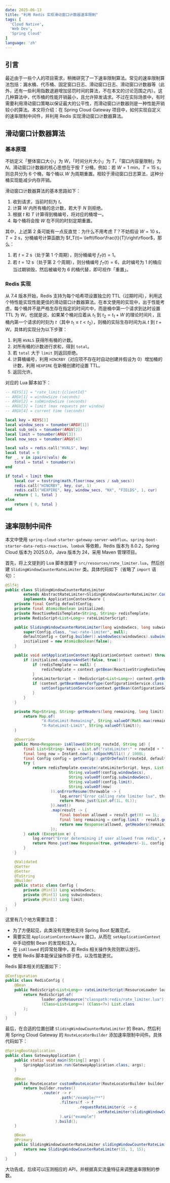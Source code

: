 ```yaml
---
date: 2025-06-13
title: "利用 Redis 实现滑动窗口计数器速率限制"
tags: [
  'Cloud Native',
  'Web Dev',
  'Spring Cloud'
]
language: 'zh'
---
```


## 引言

最近由于一些个人的项目需求，稍微研究了一下速率限制算法。常见的速率限制算法包括：漏水桶、代币桶、固定窗口日志、滑动窗口日志、滑动窗口计数器等（此外，还有一些利用指数退避增加惩罚时间的算法，不在本文的讨论范围之内）。这几种算法中，代币桶的性能开销最小，且允许猝发请求。不过在实际场景中，有时需要利用滑动窗口策略以保证最大的公平性，而滑动窗口计数器则是一种性能开销较小的算法。本文将介绍：在 Spring Cloud Gateway 项目中，如何实现自定义的速率限制中间件，并利用 Redis 实现滑动窗口计数器算法。

## 滑动窗口计数器算法

### 基本原理

不妨定义「整体窗口大小」为 $W$，「时间分片大小」为 $T$，「窗口内容量限制」为 $N$。滑动窗口计数器的核心思想在于按 $T$ 分桶，例如：若 $W = 1\ \text{min}$，$T = 15\ \text{s}$，则总共分为 6 个桶，每个桶以 $W$ 为周期重置。相较于滑动窗口日志算法，这种分桶实现能减少内存开销。

滑动窗口计数器算法的基本思路如下：

1. 收到请求，当前时刻为 $t$。
2. 计算 $W$ 内所有桶的总计数，若大于 $N$ 则拒绝。
3. 根据 $t$ 和 $T$ 计算得到桶编号，将对应的桶增一。
4. 每个桶将会按 $W$ 在不同的时刻定期重置。

其中，上述第 2 条可能有一点反直觉：为什么不用考虑 $T$？不妨假设 $W = 10\ \text{s}$，$T = 2\ \text{s}$，分桶编号计算函数为 $f_T(t)= \left\lfloor\frac{t}{T}\right\rfloor$，那么：

1. 若 $t = 2\ \text{s}$（处于第 1 个周期），则分桶编号 $f_T(t) = 1$。
2. 若 $t = 12\ \text{s}$（处于第 2 个周期），则分桶编号 $f_T(t) = 6$，此时编号为 1 的桶应当过期销毁，然后被编号为 6 的桶代替，即可视作「重置」。

### Redis 实现

从 7.4 版本开始，Redis 支持为每个哈希项设置独立的 TTL（过期时间），利用这个特性能实现性能更佳的滑动窗口计数器算法。在本文使用的实现中，出于性能考虑，每个桶并不是严格生存在指定的时间片中，而是桶中第一个请求到达时设置 TTL 为 $W$。也就是说，如果某个桶对应着从 $t_1$ 到 $t_2 = t_1 + W$ 的理论时间片，且桶内第一个请求的时刻为 $t$（其中 $t_1 \le t < t_2$），则桶的实际生存时间为从 $t$ 到 $t + W$。具体的实现分为以下步骤：

1. 利用 `HVALS` 获得所有桶的计数。
2. 对所有桶的计数进行求和，得到 `total`。
3. 若 `total` 大于 `limit` 则返回拒绝。
4. 计算桶编号，利用 `HINCRBY`（对应项不存在时自动创建并假设为 0）增加桶的计数，利用 `HEXPIRE` 在新桶创建时设置 TTL。
5. 返回允许。

对应的 Lua 脚本如下：

```lua
-- KEYS[1] = "rate_limit:{clientId}"
-- ARGV[1] = windowSize (seconds)
-- ARGV[2] = subWindowSize (seconds)
-- ARGV[3] = limit (max requests per window)
-- ARGV[4] = current time (seconds)

local key = KEYS[1]
local window_secs = tonumber(ARGV[1])
local sub_secs = tonumber(ARGV[2])
local limit = tonumber(ARGV[3])
local now_secs = tonumber(ARGV[4])

local vals = redis.call("HVALS", key)
local total = 0
for _, v in ipairs(vals) do
    total = total + tonumber(v)
end

if total < limit then
    local cur = tostring(math.floor(now_secs / sub_secs))
    redis.call("HINCRBY", key, cur, 1)
    redis.call("HEXPIRE", key, window_secs, "NX", "FIELDS", 1, cur)
    return { 1, total }
else
    return { 0, total }
end
```

## 速率限制中间件

本文中使用 `spring-cloud-starter-gateway-server-webflux`、`spring-boot-starter-data-redis-reactive`、`lombok` 等依赖，Redis 版本为 8.0.2，Spring Cloud 版本为 2025.0.0，Java 版本为 24，采用 Maven 管理项目。

首先，将上文提到的 Lua 脚本放置于 `src/resources/rate_limiter.lua`，然后创建 `SlidingWindowCounterRateLimiter` 类。具体代码如下（省略了 `import` 语句）：

```java title="SlidingWindowCounterRateLimiter.java"
@Slf4j
public class SlidingWindowCounterRateLimiter
        extends AbstractRateLimiter<SlidingWindowCounterRateLimiter.Config>
        implements ApplicationContextAware {
    private final Config defaultConfig;
    private final AtomicBoolean initialized;
    private ReactiveRedisTemplate<String, String> redisTemplate;
    private RedisScript<List<Long>> rateLimiterScript;

    public SlidingWindowCounterRateLimiter(long windowSecs, long subwindowSecs, long limit) {
        super(Config.class, "swc-rate-limiter", null);
        defaultConfig = Config.builder().windowSecs(windowSecs).subwindowSecs(subwindowSecs).limit(limit).build();
        initialized = new AtomicBoolean(false);
    }

    public void setApplicationContext(ApplicationContext context) throws BeansException {
        if (initialized.compareAndSet(false, true)) {
            if (redisTemplate == null) {
                redisTemplate = context.getBean(ReactiveStringRedisTemplate.class);
            }
            rateLimiterScript = (RedisScript<List<Long>>) context.getBean("rateLimiterScript", RedisScript.class);
            if (context.getBeanNamesForType(ConfigurationService.class).length > 0) {
                setConfigurationService(context.getBean(ConfigurationService.class));
            }
        }
    }

    private Map<String, String> getHeaders(long remaining, long limit) {
        return Map.of(
                "X-RateLimit-Remaining", String.valueOf(Math.max(remaining, 0)),
                "X-RateLimit-Limit", String.valueOf(limit));
    }

    @Override
    public Mono<Response> isAllowed(String routeId, String id) {
        final List<String> keys = List.of("rateLimiter:" + routeId + ":" + id);
        final long now = Instant.now().toEpochMilli() / 1000L;
        final Config config = getConfig().getOrDefault(routeId, defaultConfig);
        try {
            return redisTemplate.execute(rateLimiterScript, keys, List.of(
                            String.valueOf(config.windowSecs),
                            String.valueOf(config.subwindowSecs),
                            String.valueOf(config.limit),
                            String.valueOf(now)
                    )).onErrorResume(throwable -> {
                        log.error("Error calling rate limiter lua", throwable);
                        return Mono.just(List.of(1L, 0L));
                    }).next()
                    .map(result -> {
                        final boolean allowed = result.get(0) == 1L;
                        final long remaining = config.limit - result.get(1);
                        return new Response(allowed, getHeaders(remaining, config.limit));
                    });
        } catch (Exception e) {
            log.error("Error determining if user allowed from redis", e);
            return Mono.just(new Response(true, getHeaders(-1L, config.limit)));
        }
    }

    @Validated
    @Getter
    @Setter
    @ToString
    @Builder
    public static class Config {
        private @Min(1) Long windowSecs;
        private @Min(1) Long subwindowSecs;
        private @Min(1) Long limit;
    }
}
```

这里有几个地方需要注意：

- 为了方便起见，此类没有完整地支持 Spring Boot 配置范式。
- 需要实现 `ApplicationContextAware` 接口，从而在 `setApplicationContext` 中手动控制 Bean 的发现和注入。
- 在 `isAllowed` 的异常处理中，若 Redis 相关操作失败则默认放行。
- 使用 Redis 脚本能保证操作原子性，以及性能更优。

Redis 脚本相关的配置如下：

```java title="RedisConfig.java"
@Configuration
public class RedisConfig {
    @Bean
    public RedisScript<List<Long>> rateLimiterScript(ResourceLoader loader) {
        return RedisScript.of(
                loader.getResource("classpath:redis/rate_limiter.lua"),
                (Class<List<Long>>) (Class<?>) List.class
        );
    }
}
```

最后，在合适的位置创建 `SlidingWindowCounterRateLimiter` 的 Bean，然后利用 Spring Cloud Gateway 的 `RouteLocatorBuilder` 添加速率限制中间件。具体代码如下：

```java title="GatewayApplication.java"
@SpringBootApplication
public class GatewayApplication {
    public static void main(String[] args) {
        SpringApplication.run(GatewayApplication.class, args);
    }

    @Bean
    public RouteLocator customRouteLocator(RouteLocatorBuilder builder) {
        return builder.routes()
                .route(r -> r
                        .path("/example/**")
                        .filters(f -> f
                                .requestRateLimiter(c -> c
                                        .setRateLimiter(slidingWindowCounterRateLimiter()))
                        ).uri("example")
                      ).build();
    }

    @Bean
    @Primary
    public SlidingWindowCounterRateLimiter slidingWindowCounterRateLimiter() {
        return new SlidingWindowCounterRateLimiter(15, 1, 15);
    }
}
```

大功告成，后续可以压测相应的 API，并根据真实流量特征来调整速率限制的参数。
